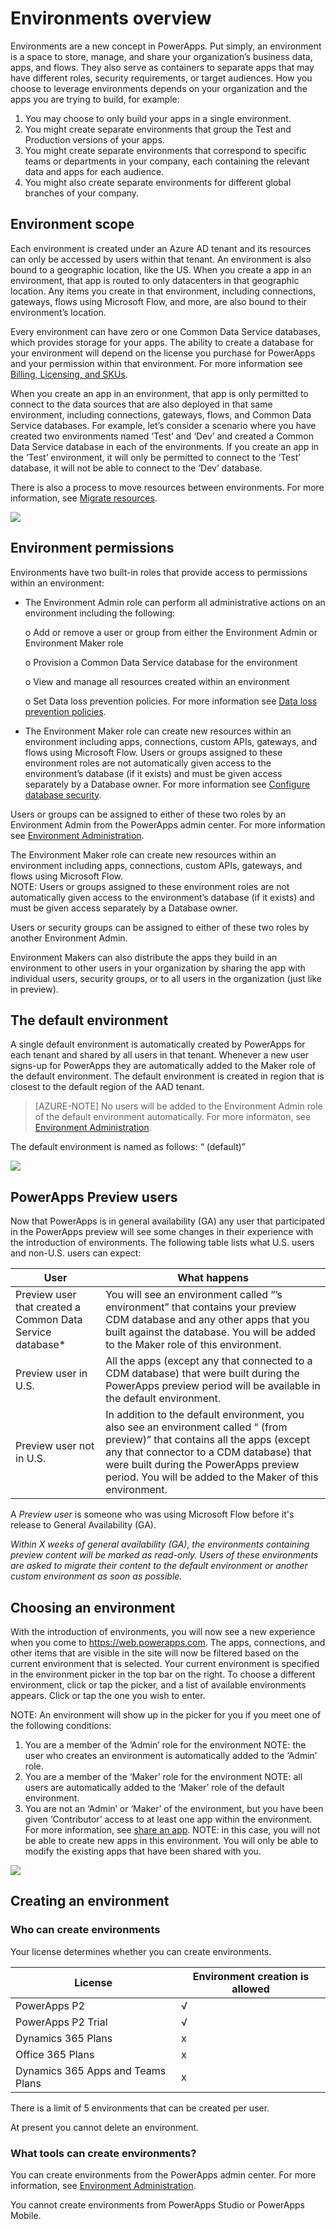 <properties
	pageTitle="Overview of environments | Microsoft PowerApps"
	description="What environments are and how to use them"
	services=""
	suite="powerapps"
	documentationCenter="na"
	authors="RickSaling"
	manager="anneta"
	editor=""
	tags=""/>

<tags
   ms.service="powerapps"
   ms.devlang="na"
   ms.topic="article"
   ms.tgt_pltfrm="na"
   ms.workload="na"
   ms.date="10/20/2016"
   ms.author="ricksal"/>


# Environments overview
Environments are a new concept in PowerApps. Put simply, an environment is a space to store, manage, and share your organization’s business data, apps, and flows. They also serve as containers to separate apps that may have different roles, security requirements, or target audiences. How you choose to leverage environments depends on your organization and the apps you are trying to build, for example:

1.	You may choose to only build your apps in a single environment.
2.	You might create separate environments that group the Test and Production versions of your apps.
3.	You might create separate environments that correspond to specific teams or departments in your company, each containing the relevant data and apps for each audience.
4.	You might also create separate environments for different global branches of your company.  

## Environment scope
Each environment is created under an Azure AD tenant and its resources can only be accessed by users within that tenant.  An environment is also bound to a geographic location, like the US. When you create a app in an environment, that app is routed to only datacenters in that geographic location.  Any items you create in that environment, including connections, gateways, flows using Microsoft Flow, and more, are also bound to their environment’s location.

Every environment can have zero or one Common Data Service databases, which provides storage for your apps. The ability to create a database for your environment will depend on the license you purchase for PowerApps and your permission within that environment. For more information see [Billing, Licensing, and SKUs](pricing-billing-skus.md).

When you create an app in an environment, that app is only permitted to connect to the data sources that are also deployed in that same environment, including connections, gateways, flows, and Common Data Service databases.  For example, let’s consider a scenario where you have created two environments named ‘Test’ and ‘Dev’ and created a Common Data Service database in each of the environments. If you create an app in the ‘Test’ environment, it will only be permitted to connect to the ‘Test’ database, it will not be able to connect to the ‘Dev’ database.

There is also a process to move resources between environments. For more information, see [Migrate resources](environment-and-tenant-migration.md).

![](./media/environments-overview/Environments.png)

## Environment permissions

Environments have two built-in roles that provide access to permissions within an environment:

*	The Environment Admin role can perform all administrative actions on an environment including the following:

	o	Add or remove a user or group from either the Environment Admin or Environment Maker role

	o	Provision a Common Data Service database for the environment

	o	View and manage all resources created within an environment

	o	Set Data loss prevention policies. For more information see [Data loss prevention policies](prevent-data-loss.md).

*	The Environment Maker role can create new resources within an environment including apps, connections, custom APIs, gateways, and flows using Microsoft Flow.  Users or groups assigned to these environment roles are not automatically given access to the environment’s database (if it exists) and must be given access separately by a Database owner. For more information see [Configure database security](database-security.md).

Users or groups can be assigned to either of these two roles by an Environment Admin from the PowerApps admin center. For more information see [Environment Administration](environment-administration.md).


The Environment Maker role can create new resources within an environment including apps, connections, custom APIs, gateways, and flows using Microsoft Flow.  
NOTE: Users or groups assigned to these environment roles are not automatically given access to the environment’s database (if it exists) and must be given access separately by a Database owner.

Users or security groups can be assigned to either of these two roles by another Environment Admin.

Environment Makers can also distribute the apps they build in an environment to other users in your organization by sharing the app with individual users, security groups, or to all users in the organization (just like in preview).



## The default environment
A single default environment is automatically created by PowerApps for each tenant and shared by all users in that tenant. Whenever a new user signs-up for PowerApps they are automatically added to the Maker role of the default environment. The default environment is created in region that is closest to the default region of the AAD tenant.

> [AZURE-NOTE] No users will be added to the Environment Admin role of the default environment automatically. For more informaton, see [Environment Administration](environment-administration.md).

The default environment is named as follows: “<AAD tenant name> (default)”

![](./media/environments-overview/choose-environment.png)

## PowerApps Preview users
Now that PowerApps is in general availability (GA) any user that participated in the PowerApps preview will see some changes in their experience with the introduction of environments.  The following table lists what U.S. users and non-U.S. users can expect:

| User | What happens |
|-------|--------------|
|Preview user that created a Common Data Service database*|You will see an environment called “<Your name>’s environment” that contains your preview CDM database and any other apps that you built against the database. You will be added to the Maker role of this environment.|
|Preview user in U.S. | All the apps (except any that connected to a CDM database) that were built during the PowerApps preview period will be available in the default environment.|
|Preview user not in U.S. | In addition to the default environment, you also see an environment called “<AAD tenant name> (from preview)” that contains all the apps (except any that connector to a CDM database) that were built during the PowerApps preview period. You will be added to the Maker of this environment.|

A *Preview user* is someone who was using Microsoft Flow before it's release to General Availability (GA).

*Within X weeks of general availability (GA), the environments containing preview content will be marked as read-only. Users of these environments are asked to migrate their content to the default environment or another custom environment as soon as possible.*

## Choosing an environment
With the introduction of environments, you will now see a new experience when you come to https://web.powerapps.com.  The apps, connections, and other items that are visible in the site will now be filtered based on the current environment that is selected.  Your current environment is specified in the environment picker in the top bar on the right. To choose a different environment, click or tap the picker, and a list of available environments appears. Click or tap the one you wish to enter.

NOTE: An environment will show up in the picker for you if you meet one of the following conditions:
1.	You are a member of the ‘Admin’ role for the environment
NOTE: the user who creates an environment is automatically added to the ‘Admin’ role.
2.	You are a member of the ‘Maker’ role for the environment
NOTE: all users are automatically added to the ‘Maker’ role of the default environment.
3.	You are not an ‘Admin’ or ‘Maker’ of the environment, but you have been given ‘Contributor’ access to at least one app within the environment. For more information, see [share an app](share-app.md).
NOTE: in this case, you will not be able to create new apps in this environment. You will only be able to modify the existing apps that have been shared with you.

![](./media/environments-overview/choose-environment.png)


## Creating an environment

### Who can create environments

Your license determines whether you can create environments.

|License|Environment creation is allowed|
|-------|-------------------------------|
|PowerApps P2|√|
|PowerApps P2 Trial|√|
|Dynamics 365 Plans|x|
|Office 365 Plans|x|
|Dynamics 365 Apps and Teams Plans|x|

There is a limit of 5 environments that can be created per user.

At present you cannot delete an environment.

### What tools can create environments?

You can create environments from the PowerApps admin center. For more information, see [Environment Administration](environment-administration.md).

You cannot create environments from PowerApps Studio or PowerApps Mobile.
